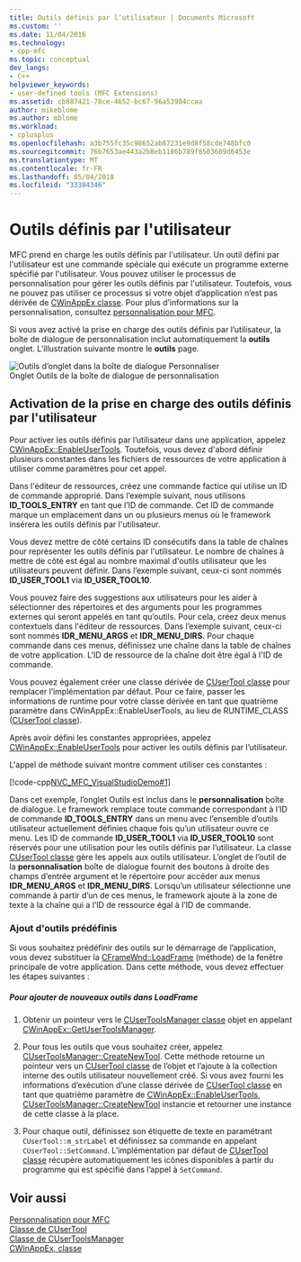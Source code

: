 ```yaml
---
title: Outils définis par l’utilisateur | Documents Microsoft
ms.custom: ''
ms.date: 11/04/2016
ms.technology:
- cpp-mfc
ms.topic: conceptual
dev_langs:
- C++
helpviewer_keywords:
- user-defined tools (MFC Extensions)
ms.assetid: cb887421-78ce-4652-bc67-96a53984ccaa
author: mikeblome
ms.author: mblome
ms.workload:
- cplusplus
ms.openlocfilehash: a3b755fc35c98652ab87231e9d8f58cde748bfc0
ms.sourcegitcommit: 76b7653ae443a2b8eb1186b789f8503609d6453e
ms.translationtype: MT
ms.contentlocale: fr-FR
ms.lasthandoff: 05/04/2018
ms.locfileid: "33384346"
---
```

# <a name="user-defined-tools"></a>Outils définis par l'utilisateur
MFC prend en charge les outils définis par l'utilisateur. Un outil défini par l'utilisateur est une commande spéciale qui exécute un programme externe spécifié par l'utilisateur. Vous pouvez utiliser le processus de personnalisation pour gérer les outils définis par l'utilisateur. Toutefois, vous ne pouvez pas utiliser ce processus si votre objet d’application n’est pas dérivée de [CWinAppEx classe](../mfc/reference/cwinappex-class.md). Pour plus d’informations sur la personnalisation, consultez [personnalisation pour MFC](../mfc/customization-for-mfc.md).  
  
 Si vous avez activé la prise en charge des outils définis par l’utilisateur, la boîte de dialogue de personnalisation inclut automatiquement la **outils** onglet. L’illustration suivante montre le **outils** page.  
  
 ![Outils d’onglet dans la boîte de dialogue Personnaliser](../mfc/media/custdialogboxtoolstab.png "custdialogboxtoolstab")  
Onglet Outils de la boîte de dialogue de personnalisation  
  
## <a name="enabling-user-defined-tools-support"></a>Activation de la prise en charge des outils définis par l'utilisateur  
 Pour activer les outils définis par l’utilisateur dans une application, appelez [CWinAppEx::EnableUserTools](../mfc/reference/cwinappex-class.md#enableusertools). Toutefois, vous devez d'abord définir plusieurs constantes dans les fichiers de ressources de votre application à utiliser comme paramètres pour cet appel.  
  
 Dans l'éditeur de ressources, créez une commande factice qui utilise un ID de commande approprié. Dans l’exemple suivant, nous utilisons **ID_TOOLS_ENTRY** en tant que l’ID de commande. Cet ID de commande marque un emplacement dans un ou plusieurs menus où le framework insérera les outils définis par l'utilisateur.  
  
 Vous devez mettre de côté certains ID consécutifs dans la table de chaînes pour représenter les outils définis par l'utilisateur. Le nombre de chaînes à mettre de côté est égal au nombre maximal d'outils utilisateur que les utilisateurs peuvent définir. Dans l’exemple suivant, ceux-ci sont nommés **ID_USER_TOOL1** via **ID_USER_TOOL10**.  
  
 Vous pouvez faire des suggestions aux utilisateurs pour les aider à sélectionner des répertoires et des arguments pour les programmes externes qui seront appelés en tant qu’outils. Pour cela, créez deux menus contextuels dans l'éditeur de ressources. Dans l’exemple suivant, ceux-ci sont nommés **IDR_MENU_ARGS** et **IDR_MENU_DIRS**. Pour chaque commande dans ces menus, définissez une chaîne dans la table de chaînes de votre application. L'ID de ressource de la chaîne doit être égal à l'ID de commande.  
  
 Vous pouvez également créer une classe dérivée de [CUserTool classe](../mfc/reference/cusertool-class.md) pour remplacer l’implémentation par défaut. Pour ce faire, passer les informations de runtime pour votre classe dérivée en tant que quatrième paramètre dans CWinAppEx::EnableUserTools, au lieu de RUNTIME_CLASS ([CUserTool classe](../mfc/reference/cusertool-class.md)).  
  
 Après avoir défini les constantes appropriées, appelez [CWinAppEx::EnableUserTools](../mfc/reference/cwinappex-class.md#enableusertools) pour activer les outils définis par l’utilisateur.  
  
 L'appel de méthode suivant montre comment utiliser ces constantes :  
  
 [!code-cpp[NVC_MFC_VisualStudioDemo#1](../mfc/codesnippet/cpp/user-defined-tools_1.cpp)]  
  
 Dans cet exemple, l’onglet Outils est inclus dans le **personnalisation** boîte de dialogue. Le framework remplace toute commande correspondant à l’ID de commande **ID_TOOLS_ENTRY** dans un menu avec l’ensemble d’outils utilisateur actuellement définies chaque fois qu’un utilisateur ouvre ce menu. Les ID de commande **ID_USER_TOOL1** via **ID_USER_TOOL10** sont réservés pour une utilisation pour les outils définis par l’utilisateur. La classe [CUserTool classe](../mfc/reference/cusertool-class.md) gère les appels aux outils utilisateur. L’onglet de l’outil de la **personnalisation** boîte de dialogue fournit des boutons à droite des champs d’entrée argument et le répertoire pour accéder aux menus **IDR_MENU_ARGS** et **IDR_MENU_DIRS**. Lorsqu’un utilisateur sélectionne une commande à partir d’un de ces menus, le framework ajoute à la zone de texte à la chaîne qui a l’ID de ressource égal à l’ID de commande.  
  
### <a name="including-predefined-tools"></a>Ajout d'outils prédéfinis  
 Si vous souhaitez prédéfinir des outils sur le démarrage de l’application, vous devez substituer la [CFrameWnd::LoadFrame](../mfc/reference/cframewnd-class.md#loadframe) (méthode) de la fenêtre principale de votre application. Dans cette méthode, vous devez effectuer les étapes suivantes :  
  
##### <a name="to-add-new-tools-in-loadframe"></a>Pour ajouter de nouveaux outils dans LoadFrame  
  
1.  Obtenir un pointeur vers le [CUserToolsManager classe](../mfc/reference/cusertoolsmanager-class.md) objet en appelant [CWinAppEx::GetUserToolsManager](../mfc/reference/cwinappex-class.md#getusertoolsmanager).  
  
2.  Pour tous les outils que vous souhaitez créer, appelez [CUserToolsManager::CreateNewTool](../mfc/reference/cusertoolsmanager-class.md#createnewtool). Cette méthode retourne un pointeur vers un [CUserTool classe](../mfc/reference/cusertool-class.md) de l’objet et l’ajoute à la collection interne des outils utilisateur nouvellement créé. Si vous avez fourni les informations d’exécution d’une classe dérivée de [CUserTool classe](../mfc/reference/cusertool-class.md) en tant que quatrième paramètre de [CWinAppEx::EnableUserTools](../mfc/reference/cwinappex-class.md#enableusertools), [CUserToolsManager::CreateNewTool](../mfc/reference/cusertoolsmanager-class.md#createnewtool) instancie et retourner une instance de cette classe à la place.  
  
3.  Pour chaque outil, définissez son étiquette de texte en paramétrant `CUserTool::m_strLabel` et définissez sa commande en appelant `CUserTool::SetCommand`. L’implémentation par défaut de [CUserTool classe](../mfc/reference/cusertool-class.md) récupère automatiquement les icônes disponibles à partir du programme qui est spécifié dans l’appel à `SetCommand`.  
  
## <a name="see-also"></a>Voir aussi  
 [Personnalisation pour MFC](../mfc/customization-for-mfc.md)   
 [Classe de CUserTool](../mfc/reference/cusertool-class.md)   
 [Classe de CUserToolsManager](../mfc/reference/cusertoolsmanager-class.md)   
 [CWinAppEx, classe](../mfc/reference/cwinappex-class.md)




